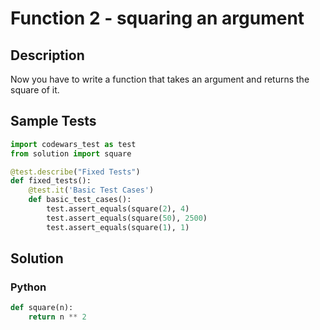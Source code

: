 # Function 2 - squaring an argument


## Description
Now you have to write a function that takes an argument and returns the square of it.


## Sample Tests
```python
import codewars_test as test
from solution import square

@test.describe("Fixed Tests")
def fixed_tests():
    @test.it('Basic Test Cases')
    def basic_test_cases():
        test.assert_equals(square(2), 4)
        test.assert_equals(square(50), 2500)
        test.assert_equals(square(1), 1)
```


## Solution
### Python
```python
def square(n):
    return n ** 2
```
